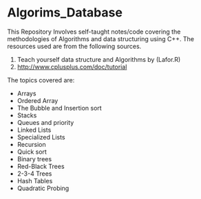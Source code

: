 # Algorims_Database
This Repository Involves self-taught notes/code covering the methodologies of Algorithms and data structuring using C++. The resources used are from the following sources.

1. Teach yourself data structure and Algorithms by (Lafor.R)
2. http://www.cplusplus.com/doc/tutorial


The topics covered are:
* Arrays
* Ordered Array
* The Bubble and Insertion sort 
* Stacks 
* Queues and priority 
* Linked Lists
* Specialized Lists 
* Recursion 
* Quick sort 
* Binary trees
* Red-Black Trees
* 2-3-4 Trees
* Hash Tables
* Quadratic Probing 
